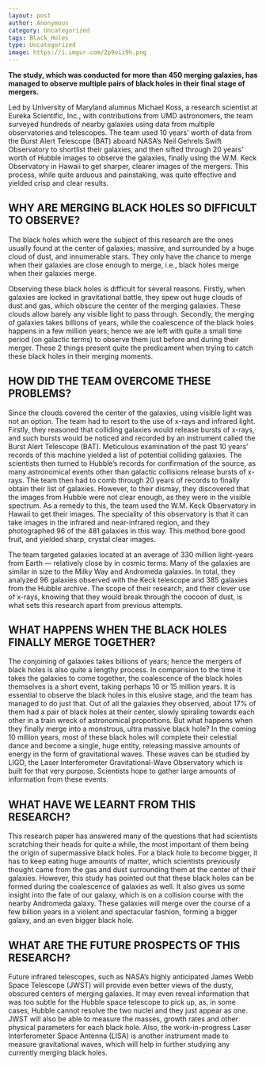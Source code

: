 ```yaml
---
layout: post
author: Anonymous
category: Uncategorized
tags: Black_Holes
type: Uncategorized
image: https://i.imgur.com/2p9oii9h.png
---
```


**The study, which was conducted for more than 450 merging galaxies, has managed to observe multiple pairs of black holes in their final stage of mergers.**

Led by University of Maryland alumnus Michael Koss, a research scientist at Eureka Scientific, Inc., with contributions from UMD astronomers, the team surveyed hundreds of nearby galaxies using data from multiple observatories and telescopes. The team used 10 years’ worth of data from the Burst Alert Telescope (BAT) aboard NASA’s Neil Gehrels Swift Observatory to shortlist their galaxies, and then sifted through 20 years’ worth of Hubble images to observe the galaxies, finally using the W.M. Keck Observatory in Hawaii to get sharper, clearer images of the mergers. This process, while quite arduous and painstaking, was quite effective and yielded crisp and clear results.

## WHY ARE MERGING BLACK HOLES SO DIFFICULT TO OBSERVE?

The black holes which were the subject of this research are the ones usually found at the center of galaxies; massive, and surrounded by a huge cloud of dust, and innumerable stars. They only have the chance to merge when their galaxies are close enough to merge, i.e., black holes merge when their galaxies merge.

Observing these black holes is difficult for several reasons. Firstly, when galaxies are locked in gravitational battle, they spew out huge clouds of dust and gas, which obscure the center of the merging galaxies. These clouds allow barely any visible light to pass through. Secondly, the merging of galaxies takes billions of years, while the coalescence of the black holes happens in a few million years; hence we are left with quite a small time period (on galactic terms) to observe them just before and during their merger. These 2 things present quite the predicament when trying to catch these black holes in their merging moments.

## HOW DID THE TEAM OVERCOME THESE PROBLEMS?

Since the clouds covered the center of the galaxies, using visible light was not an option. The team had to resort to the use of x-rays and infrared light. Firstly, they reasoned that colliding galaxies would release bursts of x-rays, and such bursts would be noticed and recorded by an instrument called the Burst Alert Telescope (BAT). Meticulous examination of the past 10 years’ records of this machine yielded a list of potential colliding galaxies. The scientists then turned to Hubble’s records for confirmation of the source, as many astronomical events other than galactic collisions release bursts of x-rays. The team then had to comb through 20 years of records to finally obtain their list of galaxies. However, to their dismay, they discovered that the images from Hubble were not clear enough, as they were in the visible spectrum. As a remedy to this, the team used the W.M. Keck Observatory in Hawaii to get their images. The speciality of this observatory is that it can take images in the infrared and near-infrared region, and they photographed 96 of the 481 galaxies in this way. This method bore good fruit, and yielded sharp, crystal clear images.

The team targeted galaxies located at an average of 330 million light-years from Earth — relatively close by in cosmic terms. Many of the galaxies are similar in size to the Milky Way and Andromeda galaxies. In total, they analyzed 96 galaxies observed with the Keck telescope and 385 galaxies from the Hubble archive. The scope of their research, and their clever use of x-rays, knowing that they would break through the cocoon of dust, is what sets this research apart from previous attempts.

## WHAT HAPPENS WHEN THE BLACK HOLES FINALLY MERGE TOGETHER?

The conjoining of galaxies takes billions of years; hence the mergers of black holes is also quite a lengthy process. In comparision to the time it takes the galaxies to come together, the coalescence of the black holes themselves is a short event, taking perhaps 10 or 15 million years. It is essential to observe the black holes in this elusive stage, and the team has managed to do just that. Out of all the galaxies they observed, about 17% of them had a pair of black holes at their center, slowly spiraling towards each other in a train wreck of astronomical proportions. But what happens when they finally merge into a monstrous, ultra massive black hole? In the coming 10 million years, most of these black holes will complete their celestial dance and become a single, huge entity, releasing massive amounts of energy in the form of gravitational waves. These waves can be studied by LIGO, the Laser Interferometer Gravitational-Wave Observatory which is built for that very purpose. Scientists hope to gather large amounts of information from these events.

## WHAT HAVE WE LEARNT FROM THIS RESEARCH?

This research paper has answered many of the questions that had scientists scratching their heads for quite a while, the most important of them being the origin of supermassive black holes. For a black hole to become bigger, it has to keep eating huge amounts of matter, which scientists previously thought came from the gas and dust surrounding them at the center of their galaxies. However, this study has pointed out that these black holes can be formed during the coalescence of galaxies as well. It also gives us some insight into the fate of our galaxy, which is on a collision course with the nearby Andromeda galaxy. These galaxies will merge over the course of a few billion years in a violent and spectacular fashion, forming a bigger galaxy, and an even bigger black hole.

## WHAT ARE THE FUTURE PROSPECTS OF THIS RESEARCH?

Future infrared telescopes, such as NASA’s highly anticipated James Webb Space Telescope (JWST) will provide even better views of the dusty, obscured centers of merging galaxies. It may even reveal information that was too subtle for the Hubble space telescope to pick up, as, in some cases, Hubble cannot resolve the two nuclei and they just appear as one. JWST will also be able to measure the masses, growth rates and other physical parameters for each black hole. Also, the work-in-progress Laser Interferometer Space Antenna (LISA) is another instrument made to measure gravitational waves, which will help in further studying any currently merging black holes.
